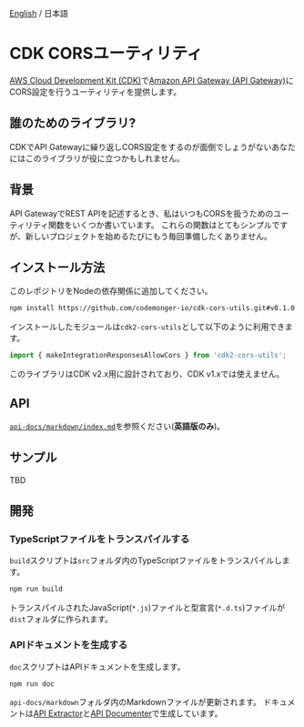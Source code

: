 [English](./README.md) / 日本語

# CDK CORSユーティリティ

[AWS Cloud Development Kit (CDK)](https://docs.aws.amazon.com/cdk/v2/guide/home.html)で[Amazon API Gateway (API Gateway)](https://docs.aws.amazon.com/apigateway/latest/developerguide/welcome.html)にCORS設定を行うユーティリティを提供します。

## 誰のためのライブラリ?

CDKでAPI Gatewayに繰り返しCORS設定をするのが面倒でしょうがないあなたにはこのライブラリが役に立つかもしれません。

## 背景

API GatewayでREST APIを記述するとき、私はいつもCORSを扱うためのユーティリティ関数をいくつか書いています。
これらの関数はとてもシンプルですが、新しいプロジェクトを始めるたびにもう毎回準備したくありません。

## インストール方法

このレポジトリをNodeの依存関係に追加してください。

```sh
npm install https://github.com/codemonger-io/cdk-cors-utils.git#v0.1.0
```

インストールしたモジュールは`cdk2-cors-utils`として以下のように利用できます。

```js
import { makeIntegrationResponsesAllowCors } from 'cdk2-cors-utils';
```

このライブラリはCDK v2.x用に設計されており、CDK v1.xでは使えません。

## API

[`api-docs/markdown/index.md`](./api-docs/markdown/index.md)を参照ください(**英語版のみ**)。

## サンプル

TBD

## 開発

### TypeScriptファイルをトランスパイルする

`build`スクリプトは`src`フォルダ内のTypeScriptファイルをトランスパイルします。

```sh
npm run build
```

トランスパイルされたJavaScript(`*.js`)ファイルと型宣言(`*.d.ts`)ファイルが`dist`フォルダに作られます。

### APIドキュメントを生成する

`doc`スクリプトはAPIドキュメントを生成します。

```sh
npm run doc
```

`api-docs/markdown`フォルダ内のMarkdownファイルが更新されます。
ドキュメントは[API Extractor](https://api-extractor.com)と[API Documenter](https://api-extractor.com/pages/setup/generating_docs/)で生成しています。